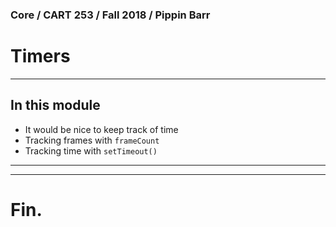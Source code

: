 ### Core / CART 253 / Fall 2018 / Pippin Barr

# Timers

---

## In this module

- It would be nice to keep track of time
- Tracking frames with `frameCount`
- Tracking time with `setTimeout()`

---


---

# Fin.
